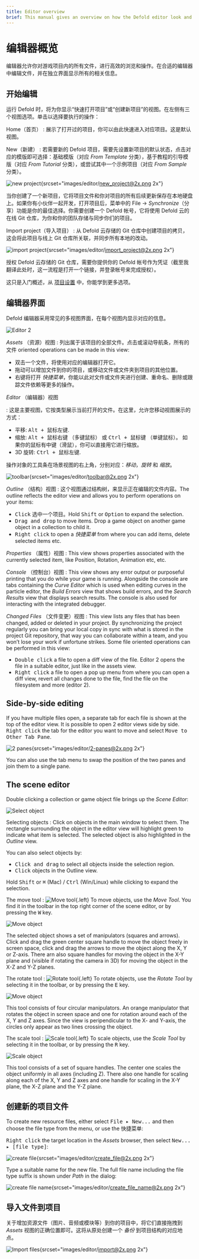 ```yaml
---
title: Editor overview
brief: This manual gives an overview on how the Defold editor look and works, and how to navigate in it.
---
```


# 编辑器概览

编辑器允许你对游戏项目内的所有文件，进行高效的浏览和操作。在合适的编辑器中编辑文件，并在独立界面显示所有的相关信息。

## 开始编辑

运行 Defold 时，将为你显示“快速打开项目”或“创建新项目”的视图。在左侧有三个视图选项。单击以选择要执行的操作：

Home（首页）
: 展示了打开过的项目，你可以由此快速进入对应项目。这是默认视图。

New（新建）
: 若需要新的 Defold 项目，需要先设置新项目的默认状态，点击对应的模版即可选择：基础模版（对应 *From Template* 分类），基于教程的引导模版（对应 *From Tutorial* 分类），或尝试其中一个示例项目（对应 *From Sample* 分类）。

  ![new project](images/editor/new_project.png){srcset="images/editor/new_project@2x.png 2x"}

  当你创建了一个新项目，它将项目文件和你对项目的所有后续更新保存在本地硬盘上。如果你有小伙伴一起开发，打开项目后，菜单中的 File → *Synchronize*（分享）功能是你的最佳选择。你需要创建一个 Defold 帐号，它将使用 Defold 云的在线 Git 仓库，为你和你的团队存储与同步你们的项目。

Import project（导入项目）
: 从 Defold 云存储的 Git 仓库中创建项目的拷贝，这会将此项目与线上 Git 仓库所关联，并同步所有本地的改动。

  ![import project](images/editor/import_project.png){srcset="images/editor/import_project@2x.png 2x"}

  授权 Defold 云存储的 Git 仓库，需要你提供你的 Defold 帐号作为凭证（截至我翻译此处时，这一流程是打开一个链接，并登录帐号来完成授权）。

这只是入门概述，从 [项目设置](https://www.defold.com/manuals/project-setup/) 中，你能学到更多选项。

## 编辑器界面

Defold 编辑器采用常见的多视图界面，在每个视图内显示对应的信息。

![Editor 2](images/editor/editor2_overview.png)

*Assets* （资源）视图
: 列出属于该项目的全部文件。点击或滚动导航条，所有的文件 oriented operations can be made in this view:

   - <kbd>双击</kbd>一个文件，将使用对应的编辑器打开它。
   - <kbd>拖动</kbd>可以增加文件到你的项目，或移动文件或文件夹到项目的其他位置。
   - <kbd>右键</kbd>将打开 _快捷菜单_，你能以此对文件或文件夹进行创建、重命名、删除或跟踪文件依赖等更多的操作。

*Editor* （编辑器）视图

: 这是主要视图，它按类型展示当前打开的文件。在这里，允许您移动视图展示的方式：

- 平移: <kbd>Alt + 鼠标左键</kbd>.
- 缩放: <kbd>Alt + 鼠标右键</kbd> （多键鼠标） 或 <kbd>Ctrl + 鼠标键</kbd> （单键鼠标）。 如果你的鼠标有中键（滑鼠），你可以直接用它进行缩放。
- 3D 旋转: <kbd>Ctrl + 鼠标左键</kbd>.

操作对象的工具条在场景视图的右上角，分别对应：*移动*，*旋转* 和 *缩放*。

![toolbar](images/editor/toolbar.png){srcset="images/editor/toolbar@2x.png 2x"}

*Outline* （结构）视图
: 这个视图通过结构树，来显示正在编辑的文件内容。The outline reflects the editor view and allows you to perform operations on your items:
   - <kbd>Click</kbd> 选中一个项目。Hold <kbd>Shift</kbd> or <kbd>Option</kbd> to expand the selection.
   - <kbd>Drag and drop</kbd> to move items. Drop a game object on another game object in a collection to child it.
   - <kbd>Right click</kbd> to open a _快捷菜单_ from where you can add items, delete selected items etc.

*Properties* （属性）视图
: This view shows properties associated with the currently selected item, like Position, Rotation, Animation etc, etc.

*Console* （控制台）视图
: This view shows any error output or purposeful printing that you do while your game is running. Alongside the console are tabs containing the *Curve Editor* which is used when editing curves in the particle editor, the *Build Errors* view that shows build errors, and the *Search Results* view that displays search results. The console is also used for interacting with the integrated debugger.

*Changed Files* （文件变更）视图
: This view lists any files that has been changed, added or deleted in your project. By synchronizing the project regularly you can bring your local copy in sync with what is stored in the project Git repository, that way you can collaborate within a team, and you won’t lose your work if unfortune strikes. Some file oriented operations can be performed in this view:

   - <kbd>Double click</kbd> a file to open a diff view of the file. Editor 2 opens the file in a suitable editor, just like in the assets view.
   - <kbd>Right click</kbd> a file to open a pop up menu from where you can open a diff view, revert all changes done to the file, find the file on the filesystem and more (editor 2).

## Side-by-side editing

If you have multiple files open, a separate tab for each file is shown at the top of the editor view. It is possible to open 2 editor views side by side. <kbd>Right click</kbd> the tab for the editor you want to move and select <kbd>Move to Other Tab Pane</kbd>.

![2 panes](images/editor/2-panes.png){srcset="images/editor/2-panes@2x.png 2x"}

You can also use the tab menu to swap the position of the two panes and join them to a single pane.

## The scene editor

Double clicking a collection or game object file brings up the *Scene Editor*:

![Select object](images/editor/select.jpg)

Selecting objects
: Click on objects in the main window to select them. The rectangle surrounding the object in the editor view will highlight green to indicate what item is selected. The selected object is also highlighted in the *Outline* view.

  You can also select objects by:

  - <kbd>Click and drag</kbd> to select all objects inside the selection region.
  - <kbd>Click</kbd> objects in the Outline view.

  Hold <kbd>Shift</kbd> or <kbd>⌘</kbd> (Mac) / <kbd>Ctrl</kbd> (Win/Linux) while clicking to expand the selection.

The move tool
: ![Move tool](images/editor/icon_move.png){.left}
  To move objects, use the *Move Tool*. You find it in the toolbar in the top right corner of the scene editor, or by pressing the <kbd>W</kbd> key.

  ![Move object](images/editor/move.jpg)

  The selected object shows a set of manipulators (squares and arrows). Click and drag the green center square handle to move the object freely in screen space, click and drag the arrows to move the object along the X, Y or Z-axis. There arn also square handles for moving the object in the X-Y plane and (visible if rotating the camera in 3D) for moving the object in the X-Z and Y-Z planes.

The rotate tool
: ![Rotate tool](images/editor/icon_rotate.png){.left}
  To rotate objects, use the *Rotate Tool* by selecting it in the toolbar, or by pressing the <kbd>E</kbd> key.

  ![Move object](images/editor/rotate.jpg)

  This tool consists of four circular manipulators. An orange manipulator that rotates the object in screen space and one for rotation around each of the X, Y and Z axes. Since the view is peripendicular to the X- and Y-axis, the circles only appear as two lines crossing the object.

The scale tool
: ![Scale tool](images/editor/icon_scale.png){.left}
  To scale objects, use the *Scale Tool* by selecting it in the toolbar, or by pressing the <kbd>R</kbd> key.

  ![Scale object](images/editor/scale.jpg)

  This tool consists of a set of square handles. The center one scales the object uniformly in all axes (including Z). There also one handle for scaling along each of the X, Y and Z axes and one handle for scaling in the X-Y plane, the X-Z plane and the Y-Z plane.

## 创建新的项目文件

To create new resource files, either select <kbd>File ▸ New...</kbd> and then choose the file type from the menu, or use the 快捷菜单:

<kbd>Right click</kbd> the target location in the *Assets* browser, then select <kbd>New... ▸ [file type]</kbd>:

![create file](images/editor/create_file.png){srcset="images/editor/create_file@2x.png 2x"}

Type a suitable name for the new file. The full file name including the file type suffix is shown under *Path* in the dialog:

![create file name](images/editor/create_file_name.png){srcset="images/editor/create_file_name@2x.png 2x"}

## 导入文件到项目

关于增加资源文件（图片、音频或模块等）到你的项目中，将它们直接拖拽到 *Assets* 视图的正确位置即可。这将从原处创建一个 _备份_ 到项目结构的对应地点。

![Import files](images/editor/import.png){srcset="images/editor/import@2x.png 2x"}
